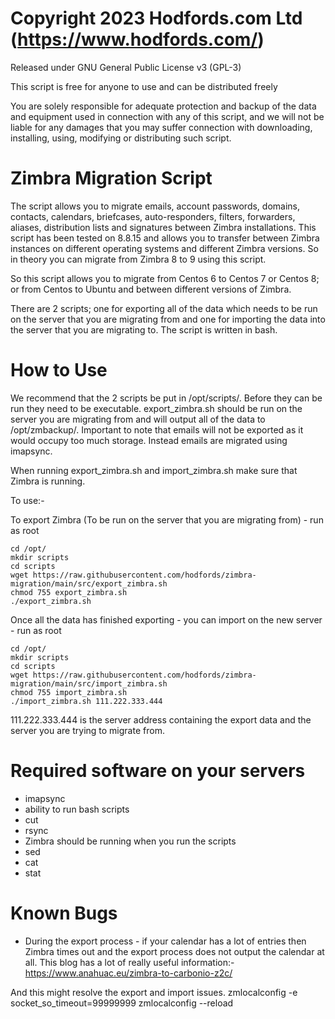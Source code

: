 # Copyright 2023 Hodfords.com Ltd (https://www.hodfords.com/)
Released under GNU General Public License v3 (GPL-3)

This script is free for anyone to use and can be distributed freely 

You are solely responsible for adequate protection and backup of the data and equipment used in connection with any of this script, and we will not be liable for any damages that you may suffer connection with downloading, installing, using, modifying or distributing such script.

# Zimbra Migration Script
The script allows you to migrate emails, account passwords, domains, contacts, calendars, briefcases, auto-responders, filters, forwarders, aliases, distribution lists and signatures between Zimbra installations. This script has been tested on 8.8.15 and allows you to transfer between Zimbra instances on different operating systems and different Zimbra versions. So in theory you can migrate from Zimbra 8 to 9 using this script. 

So this script allows you to migrate from Centos 6 to Centos 7 or Centos 8; or from Centos to Ubuntu and between different versions of Zimbra. 

There are 2 scripts; one for exporting all of the data which needs to be run on the server that you are migrating from and one for importing the data into the server that you are migrating to. The script is written in bash.

# How to Use
We recommend that the 2 scripts be put in /opt/scripts/. Before they can be run they need to be executable. export_zimbra.sh should be run on the server you are migrating from and will output all of the data to /opt/zmbackup/. Important to note that emails will not be exported as it would occupy too much storage. Instead emails are migrated using imapsync. 

When running export_zimbra.sh and import_zimbra.sh make sure that Zimbra is running. 

To use:- 

To export Zimbra (To be run on the server that you are migrating from) - run as root
```
cd /opt/
mkdir scripts
cd scripts
wget https://raw.githubusercontent.com/hodfords/zimbra-migration/main/src/export_zimbra.sh
chmod 755 export_zimbra.sh
./export_zimbra.sh
```

Once all the data has finished exporting - you can import on the new server - run as root
```
cd /opt/
mkdir scripts
cd scripts
wget https://raw.githubusercontent.com/hodfords/zimbra-migration/main/src/import_zimbra.sh
chmod 755 import_zimbra.sh
./import_zimbra.sh 111.222.333.444
```

111.222.333.444 is the server address containing the export data and the server you are trying to migrate from.

# Required software on your servers 
- imapsync
- ability to run bash scripts
- cut
- rsync
- Zimbra should be running when you run the scripts
- sed
- cat
- stat
  
# Known Bugs
- During the export process - if your calendar has a lot of entries then Zimbra times out and the export process does not output the calendar at all.
This blog has a lot of really useful information:-
https://www.anahuac.eu/zimbra-to-carbonio-z2c/

And this might resolve the export and import issues. 
zmlocalconfig -e socket_so_timeout=99999999
zmlocalconfig --reload







